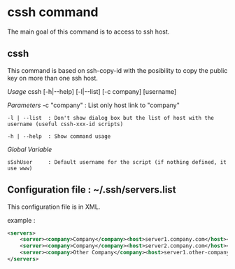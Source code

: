 # cssh command
The main goal of this command is to access to ssh host.

## cssh
This command is based on ssh-copy-id with the posibility to copy the public key on more than one ssh host.

_Usage_
    cssh [-h|--help] [-l|--list] [-c company] [username]

_Parameters_
	-c "company" : List only host link to "company"

	-l | --list  : Don't show dialog box but the list of host with the username (useful cssh-xxx-id scripts)
	
	-h | --help  : Show command usage 

_Global Variable_

	sSshUser     : Default username for the script (if nothing defined, it use www)

## Configuration file : ~/.ssh/servers.list
This configuration file is in XML. 

example : 
```xml
<servers>
    <server><company>Company</company><host>server1.company.com</host></server>
    <server><company>Company</company><host>server2.company.com</host></server>
    <server><company>Other Company</company><host>server1.other-company.com</host></server>
</servers>
```

